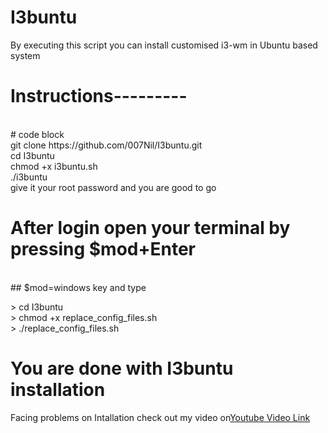 # I3buntu
By executing this script you can install customised i3-wm in Ubuntu based system
<h1>Instructions---------</h1><br>
# code block <br>
git clone https://github.com/007Nil/I3buntu.git<br>
cd I3buntu <br>
chmod +x i3buntu.sh <br>
./i3buntu<br>
give it your root password and you are good to go <br>

<h1>After login open your terminal by pressing $mod+Enter</h1><br>
## $mod=windows key and type 
<p>
  > cd I3buntu <br>
  > chmod +x replace_config_files.sh <br>
  >  ./replace_config_files.sh <br>
 </p>
 
 <h1>You are done with I3buntu installation</h1>
Facing problems on Intallation check out my video on<a href="https://www.youtube.com/watch?v=IMyqzD0OORM" target="_blank">Youtube Video Link

